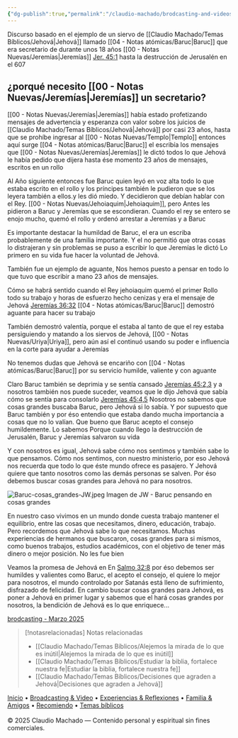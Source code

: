 ```yaml
---
{"dg-publish":true,"permalink":"/claudio-machado/brodcasting-and-videos/busquemos-cosas-grandes-para-jehova/","title":"Busquemos cosas grandes para Jehová","tags":["Jeremías","Baruc"]}
---
```


Discurso basado en el ejemplo de un siervo de [[Claudio Machado/Temas Bíblicos/Jehová\|Jehová]] llamado [[04 - Notas atómicas/Baruc\|Baruc]]  que era secretario de durante unos 18 años [[00 - Notas Nuevas/Jeremías\|Jeremías]] [Jer. 45:1](https://wol.jw.org/es/wol/b/r4/lp-s/nwtsty/24/45#v=24:45:1) hasta la destrucción de Jerusalén en el 607

## ¿porqué necesito [[00 - Notas Nuevas/Jeremías\|Jeremías]] un secretario? 

[[00 - Notas Nuevas/Jeremías\|Jeremías]] había estado profetizando mensajes de advertencia y esperanza con valor sobre los juicios de [[Claudio Machado/Temas Bíblicos/Jehová\|Jehová]] por casi 23 años, hasta que se prohíbe ingresar al [[00 - Notas Nuevas/Templo\|Templo]] entonces aquí surge [[04 - Notas atómicas/Baruc\|Baruc]] el escribía los mensajes que [[00 - Notas Nuevas/Jeremías\|Jeremías]] le dictó todos lo que Jehová le había pedido que dijera hasta ése momento 23 años de mensajes, escritos en un rollo 

Al Año siguiente entonces fue Baruc quien leyó en voz alta todo lo que estaba escrito en el rollo y los príncipes también le pudieron que se los leyera también a ellos.y les dió miedo. Y decidieron que debían hablar con el Rey. [[00 - Notas Nuevas/Jehoiaquim\|Jehoiaquim]], pero Antes les pidieron a Baruc y Jeremías que se escondieran. Cuando el rey se entero se enojo mucho, quemó el rollo y ordenó arrestar a Jeremías y a Baruc 

Es importante destacar la humildad de Baruc, el era un escriba probablemente de una familia importante. Y el no permitió que otras cosas lo distrajeran y sin problemas se puso a escribir lo que Jeremías le dictó
Lo primero en su vida fue hacer la voluntad de Jehová.

También fue un ejemplo de aguante, 
Nos hemos puesto a pensar en todo lo que tuvo que escribir a mano 23 años de mensajes.

Cómo se habrá sentido cuando el Rey jehoiaquim quemó el primer Rollo todo su trabajo y horas de esfuerzo hecho cenizas y era el mensaje de Jehová [Jeremías 36:32](https://wol.jw.org/es/wol/b/r4/lp-s/nwtsty/24/36#v=24:36:32) [[04 - Notas atómicas/Baruc\|Baruc]] demostró aguante para hacer su trabajo 

También demostró valentía, porque el estaba al tanto de que el rey estaba persiguiendo y matando a los siervos de Jehová, [[00 - Notas Nuevas/Uriya\|Uriya]], pero aún así el continuó usando su poder e influencia en la corte para ayudar a Jeremías 

No tenemos dudas que Jehová se encariño con [[04 - Notas atómicas/Baruc\|Baruc]] por su servicio humilde, valiente y con aguante 


Claro Baruc también se deprimia y se sentía cansado [Jeremías 45:2,3](https://wol.jw.org/es/wol/b/r4/lp-s/nwtsty/24/45#v=24:45:2-24:45:3) y a nosotros también nos puede suceder, veamos que le dijo Jehová que sabía cómo se sentía para consolarlo [Jeremías 45:4,5](https://wol.jw.org/es/wol/b/r4/lp-s/nwtsty/24/45#v=24:45:4-24:45:5) Nosotros no sabemos que cosas grandes buscaba Baruc, pero Jehová si lo sabía. Y por supuesto que Baruc también y por éso entendio que estaba dando mucha importancia a cosas que no lo valían. Que bueno que Baruc acepto el consejo humildemente. Lo sabemos Porque cuando llego la destrucción de Jerusalén, Baruc y Jeremías salvaron su vida 

Y con nosotros es igual, Jehová sabe cómo nos sentimos y también sabe lo que pensamos. Cómo nos sentimos, con nuestro ministerio, por eso Jehová nos recuerda que todo lo que éste mundo ofrece es pasajero. Y Jehová quiere que tanto nosotros como las demás personas se salven. Por éso debemos buscar cosas grandes para Jehová no para nosotros.

![Baruc-cosas_grandes-JW.jpeg](/img/user/Personal/Im%C3%A1genes/Baruc-cosas_grandes-JW.jpeg)
<span class="pie-foto"> Imagen de JW - Baruc pensando en cosas grandes</span>

En nuestro caso vivimos en un mundo donde cuesta trabajo mantener el equilibrio, entre las cosas que necesitamos, dinero, educación, trabajo. Pero recordemos que Jehová sabe lo que necesitamos. Muchas experiencias de hermanos que buscaron, cosas grandes para si mismos, como buenos trabajos, estudios académicos, con el objetivo de tener más dinero o mejor posición. No les fue bien 

Veamos la promesa de Jehová en En [Salmo 32:8](https://wol.jw.org/es/wol/b/r4/lp-s/nwtsty/19/32#v=19:32:8) por éso debemos ser humildes y valientes como Baruc, el acepto el consejo, el quiere lo mejor para nosotros, el mundo controlado por Satanás está lleno de sufrimiento, disfrazado de felicidad. En cambio buscar cosas grandes para Jehová, es poner a Jehová en primer lugar y sabemos que el hará cosas grandes por nosotros, la bendición de Jehová es lo que enriquece...


[brodcasting - Marzo 2025](https://www.jw.org/finder?srcid=jwlshare&wtlocale=S&lank=pub-jwb-123_1_VIDEO)



> [!notasrelacionadas] Notas relacionadas
> - [[Claudio Machado/Temas Bíblicos/Alejemos la mirada de lo que es inútil\|Alejemos la mirada de lo que es inútil]]
> - [[Claudio Machado/Temas Bíblicos/Estudiar la biblia, fortalece nuestra fe\|Estudiar la biblia, fortalece nuestra fe]]
> - [[Claudio Machado/Temas Bíblicos/Decisiones que agraden a Jehová\|Decisiones que agraden a Jehová]]

<div class="pie-simple">
  <a href="https://mis-apuntes-psi.vercel.app/">Inicio</a> •
  <a href="https://mis-apuntes-psi.vercel.app/claudio-machado/brodcasting-and-videos/principial-brodcasting-and-video/">Broadcasting & Video</a> •
  <a href="https://mis-apuntes-psi.vercel.app/claudio-machado/experiencias-and-reflexiones/experiencias-and-reflexiones/">Experiencias & Reflexiones</a> •
  <a href="https://mis-apuntes-psi.vercel.app/claudio-machado/familia-and-amigos/familia-and-amigos/">Familia & Amigos</a> •
  <a href="https://mis-apuntes-psi.vercel.app/claudio-machado/recomendaciones/recomiendo/">Recomiendo</a> •
  <a href="https://mis-apuntes-psi.vercel.app/claudio-machado/temas-biblicos/temas-biblicos/">Temas bíblicos</a>
  <br><br>
  <span class="legal">© 2025 Claudio Machado — Contenido personal y espiritual sin fines comerciales.</span>
</div>












